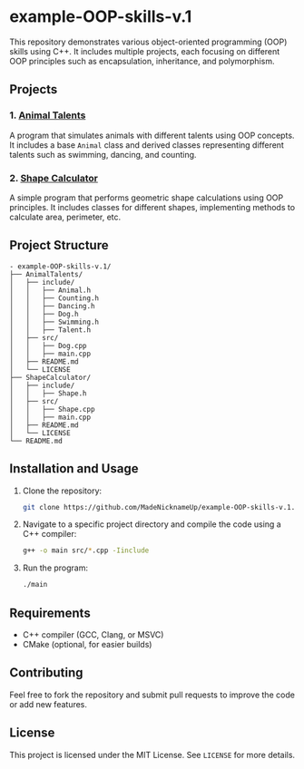 # example-OOP-skills-v.1

This repository demonstrates various object-oriented programming (OOP) skills using C++. It includes multiple projects, each focusing on different OOP principles such as encapsulation, inheritance, and polymorphism.

## Projects

### 1. [Animal Talents](AnimalTalents/README.md)

A program that simulates animals with different talents using OOP concepts. It includes a base `Animal` class and derived classes representing different talents such as swimming, dancing, and counting.

### 2. [Shape Calculator](ShapeCalculator/README.md)

A simple program that performs geometric shape calculations using OOP principles. It includes classes for different shapes, implementing methods to calculate area, perimeter, etc.

## Project Structure

```
- example-OOP-skills-v.1/
├── AnimalTalents/
│   ├── include/
│   │   ├── Animal.h
│   │   ├── Counting.h
│   │   ├── Dancing.h
│   │   ├── Dog.h
│   │   ├── Swimming.h
│   │   ├── Talent.h
│   ├── src/
│   │   ├── Dog.cpp
│   │   ├── main.cpp
│   ├── README.md
│   └── LICENSE
├── ShapeCalculator/
│   ├── include/
│   │   ├── Shape.h
│   ├── src/
│   │   ├── Shape.cpp
│   │   ├── main.cpp
│   ├── README.md
│   └── LICENSE
└── README.md
```

## Installation and Usage

1. Clone the repository:
   ```sh
   git clone https://github.com/MadeNicknameUp/example-OOP-skills-v.1.git
   ```
2. Navigate to a specific project directory and compile the code using a C++ compiler:
   ```sh
   g++ -o main src/*.cpp -Iinclude
   ```
3. Run the program:
   ```sh
   ./main
   ```

## Requirements

- C++ compiler (GCC, Clang, or MSVC)
- CMake (optional, for easier builds)

## Contributing

Feel free to fork the repository and submit pull requests to improve the code or add new features.

## License

This project is licensed under the MIT License. See `LICENSE` for more details.

